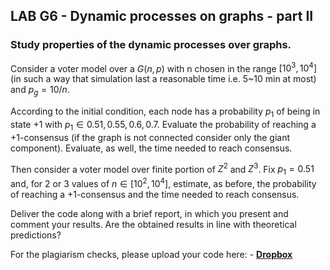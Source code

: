 ## LAB G6 - Dynamic processes on graphs - part II
### Study properties of  the dynamic processes over graphs.

Consider a voter model over a $G(n,p)$ with  n chosen in the range $[10^3, 10^4]$  (in such a way that simulation last a reasonable time i.e. 5~10 min at most) and $p_g= 10/n$.

According to the initial condition, each node  has a probability $p_1$  of being in state +1 with $p_1\in {0.51, 0.55, 0.6, 0.7}$.
Evaluate the probability of reaching  a +1-consensus  (if the graph is not connected consider only the giant component). 
Evaluate, as well, the time needed to reach consensus.
 
Then consider a voter model over finite portion of $Z^2$ and $Z^3$.
Fix $p_1=0.51$ and, for 2 or 3 values of $n\in[10^2, 10^4]$, estimate, as before, the probability of reaching  a +1-consensus and the time needed to reach consensus.

Deliver the code along with a brief report, in which you present and comment your results. Are the obtained results in line with  theoretical predictions?

For the plagiarism checks, please upload your code here: - <a href="https://www.dropbox.com/request/aoHu1HOIlLVeYlgFbc6U">**Dropbox**</a>
